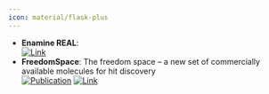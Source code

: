 ```yaml
---
icon: material/flask-plus
---
```


- **Enamine REAL**:   
	[![Link](https://img.shields.io/badge/Link-offline-red?style=for-the-badge&logo=xamarin&logoColor=red)](https://enamine.net/compound-collections/real-compounds/real-database) 
- **FreedomSpace**: The freedom space – a new set of commercially available molecules for hit discovery  
	[![Publication](https://img.shields.io/badge/Publication-Citations:1-blue?style=for-the-badge&logo=bookstack)](https://doi.org/10.1002/minf.202400114) [![Link](https://img.shields.io/badge/Link-offline-red?style=for-the-badge&logo=xamarin&logoColor=red)](https://chem-space.com/compounds/freedom-space) 
